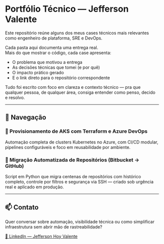 # Portfólio Técnico — Jefferson Valente

Este repositório reúne alguns dos meus cases técnicos mais relevantes como engenheiro de plataforma, SRE e DevOps.

Cada pasta aqui documenta uma entrega real.  
Mais do que mostrar o código, cada case apresenta:

- O problema que motivou a entrega
- As decisões técnicas que tomei (e por quê)
- O impacto prático gerado
- E o link direto para o repositório correspondente

Tudo foi escrito com foco em clareza e contexto técnico — pra que qualquer pessoa, de qualquer área, consiga entender como penso, decido e resolvo.

---

## 🧭 Navegação

### 🔹 Provisionamento de AKS com Terraform e Azure DevOps  
Automação completa de clusters Kubernetes no Azure, com CI/CD modular, pipelines configuráveis e foco em reusabilidade por ambiente.

### 🔹 Migração Automatizada de Repositórios (Bitbucket → GitHub)  
Script em Python que migra centenas de repositórios com histórico completo, controle por filtros e segurança via SSH — criado sob urgência real e aplicado em produção.

---

## 📫 Contato

Quer conversar sobre automação, visibilidade técnica ou como simplificar infraestrutura sem abrir mão de rastreabilidade?

[🔗 LinkedIn — Jefferson Hoy Valente](https://www.linkedin.com/in/jefferson-hoy-valente/)
